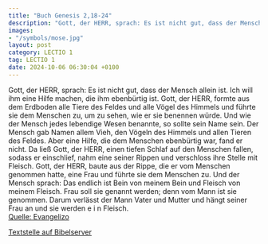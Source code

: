 ```yaml
---
title: "Buch Genesis 2,18-24"
description: "Gott, der HERR, sprach: Es ist nicht gut, dass der Mensch allein ist. Ich will ihm eine Hilfe machen, die ihm ebenbürtig ist. Gott, der HERR, formte aus dem Erdboden alle Tiere des Feldes und alle Vögel des Himmels und führte sie dem Menschen zu, um zu sehen, wie er sie benennen ...."
images:
- "/symbols/mose.jpg"
layout: post
category: LECTIO 1
tag: LECTIO 1
date: 2024-10-06 06:30:04 +0100
---
```

Gott, der HERR, sprach: Es ist nicht gut, dass der Mensch allein ist. Ich will ihm eine Hilfe machen, die ihm ebenbürtig ist.
Gott, der HERR, formte aus dem Erdboden alle Tiere des Feldes und alle Vögel des Himmels und führte sie dem Menschen zu, um zu sehen, wie er sie benennen würde.<!--more--> Und wie der Mensch jedes lebendige Wesen benannte, so sollte sein Name sein.
Der Mensch gab Namen allem Vieh, den Vögeln des Himmels und allen Tieren des Feldes. Aber eine Hilfe, die dem Menschen ebenbürtig war, fand er nicht.
Da ließ Gott, der HERR, einen tiefen Schlaf auf den Menschen fallen, sodass er einschlief, nahm eine seiner Rippen und verschloss ihre Stelle mit Fleisch.
Gott, der HERR, baute aus der Rippe, die er vom Menschen genommen hatte, eine Frau und führte sie dem Menschen zu.
Und der Mensch sprach: Das endlich ist Bein von meinem Bein und Fleisch von meinem Fleisch. Frau soll sie genannt werden; denn vom Mann ist sie genommen.
Darum verlässt der Mann Vater und Mutter und hängt seiner Frau an und sie werden e i n Fleisch.<br>
[Quelle: Evangelizo](https://evangeliumtagfuertag.org/DE/gospel)

[Textstelle auf Bibelserver](https://www.bibleserver.com/EU/1.Mose2,18-24)
